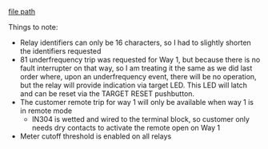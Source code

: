 
[file path](<file:///C:\Users\jnetherton\G&W Electric Co\US-PowerGridAutomation - Documents\_Lazer\114601 - Hilcorp Alaska>)

Things to note:
- Relay identifiers can only be 16 characters, so I had to slightly shorten the identifiers requested
- 81 underfrequency trip was requested for Way 1, but because there is no fault interrupter on that way, so I am treating it the same as we did last order where, upon an underfrequency event, there will be no operation, but the relay will provide indication via target LED. This LED will latch and can be reset via the TARGET RESET pushbutton.
- The customer remote trip for way 1 will only be available when way 1 is in remote mode
	- IN304 is wetted and wired to the terminal block, so customer only needs dry contacts to activate the remote open on Way 1
- Meter cutoff threshold is enabled on all relays